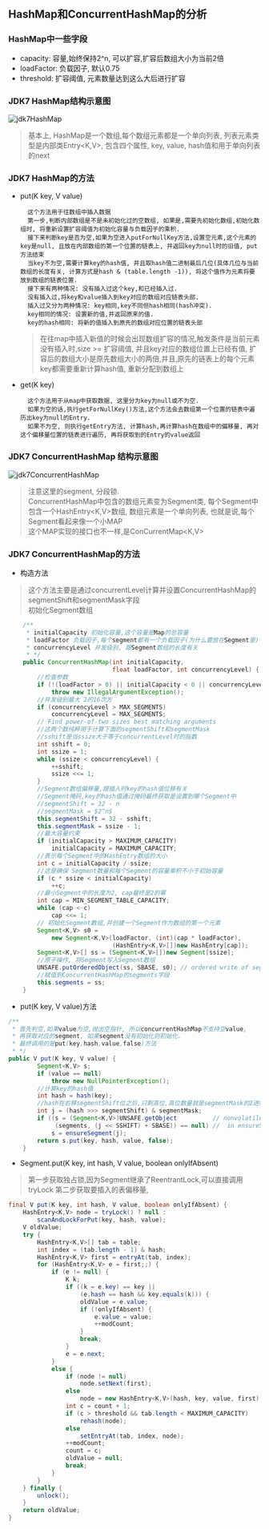 ## HashMap和ConcurrentHashMap的分析

### HashMap中一些字段  
-   capacity: 容量,始终保持2^n, 可以扩容,扩容后数组大小为当前2倍  
-   loadFactor: 负载因子, 默认0.75
-   threshold: 扩容阈值, 元素数量达到这么大后进行扩容

### JDK7 HashMap结构示意图
![jdk7HashMap](/jdk/struct/jdk7HashMap.png)
> 基本上, HashMap是一个数组,每个数组元素都是一个单向列表, 列表元素类型是内部类Entry<K,V>, 包含四个属性, key, value, hash值和用于单向列表的next  

### JDK7 HashMap的方法

- put(K key, V value)  

        这个方法用于往数组中插入数据    
        第一步,判断内部数组是不是未初始化过的空数组, 如果是,需要先初始化数组,初始化数组时, 将重新设置扩容阈值为初始化容量与负载因子的乘积.  
        接下来判断key是否为空,如果为空进入putForNullKey方法,设置空元素,这个元素的key是null, 且放在内部数组的第一个位置的链表上, 并返回key为null时的旧值, put方法结束  
        当key不为空,需要计算key的hash值, 并且取hash值二进制最后几位(具体几位与当前数组的长度有关, 计算方式是hash & (table.length -1)), 将这个值作为元素将要放到数组的链表位置.  
        接下来有两种情况: 没有插入过这个key,和已经插入过.  
        没有插入过,将key和value插入到key对应的数组对应链表头部.  
        插入过又分为两种情况: key相同,key不同但hash相同(hash冲突).  
        key相同的情况: 设置新的值,并返回原来的值.  
        key的hash相同: 将新的值插入到原先的数组对应位置的链表头部  

    > 在往map中插入新值的时候会出现数组扩容的情况,触发条件是当前元素没有插入时,size >= 扩容阈值, 并且key对应的数组位置上已经有值, 扩容后的数组大小是原先数组大小的两倍,并且,原先的链表上的每个元素key都需要重新计算hash值, 重新分配到数组上  

- get(K key)    

        这个方法用于从map中获取数据, 这里分为key为null或不为空. 
        如果为空的话,执行getForNullKey()方法,这个方法会去数组第一个位置的链表中遍历出key为null的Entry. 
        如果不为空, 则执行getEntry方法, 计算hash,再计算hash在数组中的偏移量, 再对这个偏移量位置的链表进行遍历, 再将获取到的Entry的value返回   

### JDK7 ConcurrentHashMap 结构示意图  
![jdk7ConcurrentHashMap](/jdk/struct/jdk7ConcurrentHashMap.png)       

> 注意这里的segment, 分段锁.    
> ConcurrentHashMap中包含的数组元素变为Segment类, 每个Segment中包含一个HashEntry<K,V>数组, 数组元素是一个单向列表, 也就是说,每个Segment看起来像一个小MAP    
> 这个MAP实现的接口也不一样,是ConCurrentMap<K,V>

### JDK7 ConcurrentHashMap的方法  

-   构造方法  
> 这个方法主要是通过concurrentLevel计算并设置ConcurrentHashMap的segmentShift和segmentMask字段    
> 初始化Segment数组

```java
    /**
     * initialCapacity 初始化容量,这个容量是Map的总容量
     * loadFactor 负载因子,每个segment都有一个负载因子(为什么要放在Segment里)
     * concurrencyLevel 并发级别, 跟Segment数组的长度有关
     * */
    public ConcurrentHashMap(int initialCapacity,
                             float loadFactor, int concurrencyLevel) {
        //检查参数                        
        if (!(loadFactor > 0) || initialCapacity < 0 || concurrencyLevel <= 0)
            throw new IllegalArgumentException();
        //并发级别最大 2的16次方
        if (concurrencyLevel > MAX_SEGMENTS)
            concurrencyLevel = MAX_SEGMENTS;
        // Find power-of-two sizes best matching arguments
        //这两个数纯粹用于计算下面的segmentShift和segmentMask
        //sshift是当ssize大于等于concurrentLevel时的指数
        int sshift = 0;
        int ssize = 1;
        while (ssize < concurrencyLevel) {
            ++sshift;
            ssize <<= 1;
        }
        //Segment数组偏移量,跟插入时key的hash值位移有关
        //Segment掩码,key的hash值通过掩码最终获取是设置到哪个Segment中
        //segmentShift = 32 - n
        //segmentMask = $2^n$
        this.segmentShift = 32 - sshift;
        this.segmentMask = ssize - 1;
        //最大容量约束
        if (initialCapacity > MAXIMUM_CAPACITY)
            initialCapacity = MAXIMUM_CAPACITY;
        //表示每个Segment中的HashEntry数组的大小
        int c = initialCapacity / ssize;
        //这是确保 Segment数量和每个Segment的容量乘积不小于初始容量
        if (c * ssize < initialCapacity)
            ++c;
        //最小Segment中的长度为2, cap最终是2的幂
        int cap = MIN_SEGMENT_TABLE_CAPACITY;
        while (cap < c)
            cap <<= 1;
        // 初始化Segment数组,并创建一个Segment作为数组的第一个元素
        Segment<K,V> s0 =
            new Segment<K,V>(loadFactor, (int)(cap * loadFactor),
                             (HashEntry<K,V>[])new HashEntry[cap]);
        Segment<K,V>[] ss = (Segment<K,V>[])new Segment[ssize];
        //原子操作, 将Segment写入Segment数组
        UNSAFE.putOrderedObject(ss, SBASE, s0); // ordered write of segments[0]
        //赋值到ConcurrentHashMap的segments字段
        this.segments = ss;
    }
```

-   put(K key, V value)方法

```java
/**
 * 首先判空,如果value为空,抛出空指针, 所以concurrentHashMap不支持空value,
 * 再获取对应的segment, 如果segment没有初始化则初始化.
 * 最终调用的是put(key,hash,value,false)方法
 * */
public V put(K key, V value) {
        Segment<K,V> s;
        if (value == null)
            throw new NullPointerException();
        //计算key的hash值
        int hash = hash(key);
        //hash在右移segmentShift位之后,只剩高位,高位数量就是segmentMask的2进制位数,而且segmentMask每一位都是1
        int j = (hash >>> segmentShift) & segmentMask;
        if ((s = (Segment<K,V>)UNSAFE.getObject          // nonvolatile; recheck
             (segments, (j << SSHIFT) + SBASE)) == null) //  in ensureSegment
            s = ensureSegment(j);
        return s.put(key, hash, value, false);
    }
```

-   Segment.put(K key, int hash, V value, boolean onlyIfAbsent) 
> 第一步获取独占锁,因为Segment继承了ReentrantLock,可以直接调用tryLock
> 第二步获取要插入的表偏移量, 
```java
final V put(K key, int hash, V value, boolean onlyIfAbsent) {
    HashEntry<K,V> node = tryLock() ? null :
        scanAndLockForPut(key, hash, value);
    V oldValue;
    try {
        HashEntry<K,V>[] tab = table;
        int index = (tab.length - 1) & hash;
        HashEntry<K,V> first = entryAt(tab, index);
        for (HashEntry<K,V> e = first;;) {
            if (e != null) {
                K k;
                if ((k = e.key) == key ||
                    (e.hash == hash && key.equals(k))) {
                    oldValue = e.value;
                    if (!onlyIfAbsent) {
                        e.value = value;
                        ++modCount;
                    }
                    break;
                }
                e = e.next;
            }
            else {
                if (node != null)
                    node.setNext(first);
                else
                    node = new HashEntry<K,V>(hash, key, value, first);
                int c = count + 1;
                if (c > threshold && tab.length < MAXIMUM_CAPACITY)
                    rehash(node);
                else
                    setEntryAt(tab, index, node);
                ++modCount;
                count = c;
                oldValue = null;
                break;
            }
        }
    } finally {
        unlock();
    }
    return oldValue;
}
```

